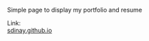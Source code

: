 Simple page to display my portfolio and resume

Link:<br>
<a href="https://sdinay.github.io/">sdinay.github.io</a>

